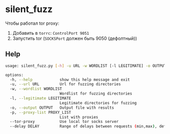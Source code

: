 # silent_fuzz

Чтобы работал tor proxy:

1. Добавить в `torrc`:  `ControlPort 9051`
2. Запустить tor (`SOCKSPort` должен быть 9050 (дефолтный))

## Help

```sh
usage: silent_fuzz.py [-h] -u URL -w WORDLIST [-l LEGITIMATE] -o OUTPUT [-p PROXY_LIST] [--tor-proxy] [--delay DELAY]

options:
  -h, --help            show this help message and exit
  -u, --url URL         Url for fuzzing directories
  -w, --wordlist WORDLIST
                        Wordlist for fuzzing directories
  -l, --legitimate LEGITIMATE
                        Legitimate directories for fuzzing
  -o, --output OUTPUT   Output file with results
  -p, --proxy-list PROXY_LIST
                        List with proxies
  --tor-proxy           Use local tor socks server
  --delay DELAY         Range of delays between requests (min,max), default 1,5
```
